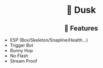 <h1 align="center" id="title">🌆 Dusk</h1>

<h2 align="center">🌙 Features</h2>

*   ESP (Box/Skeleton/Snapline/Health...)
*   Trigger Bot
*   Bunny Hop
*   No Flash
*   Stream Proof

